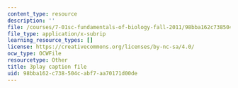 ```yaml
---
content_type: resource
description: ''
file: /courses/7-01sc-fundamentals-of-biology-fall-2011/98bba162c738504cabf7aa70171d00de_htYyCEdc8B4.vtt
file_type: application/x-subrip
learning_resource_types: []
license: https://creativecommons.org/licenses/by-nc-sa/4.0/
ocw_type: OCWFile
resourcetype: Other
title: 3play caption file
uid: 98bba162-c738-504c-abf7-aa70171d00de
---
```

